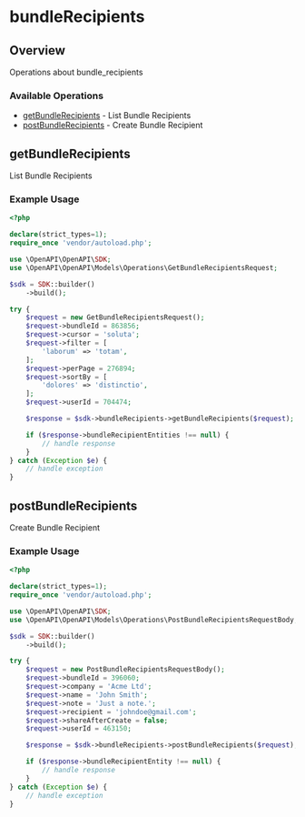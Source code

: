 # bundleRecipients

## Overview

Operations about bundle_recipients

### Available Operations

* [getBundleRecipients](#getbundlerecipients) - List Bundle Recipients
* [postBundleRecipients](#postbundlerecipients) - Create Bundle Recipient

## getBundleRecipients

List Bundle Recipients

### Example Usage

```php
<?php

declare(strict_types=1);
require_once 'vendor/autoload.php';

use \OpenAPI\OpenAPI\SDK;
use \OpenAPI\OpenAPI\Models\Operations\GetBundleRecipientsRequest;

$sdk = SDK::builder()
    ->build();

try {
    $request = new GetBundleRecipientsRequest();
    $request->bundleId = 863856;
    $request->cursor = 'soluta';
    $request->filter = [
        'laborum' => 'totam',
    ];
    $request->perPage = 276894;
    $request->sortBy = [
        'dolores' => 'distinctio',
    ];
    $request->userId = 704474;

    $response = $sdk->bundleRecipients->getBundleRecipients($request);

    if ($response->bundleRecipientEntities !== null) {
        // handle response
    }
} catch (Exception $e) {
    // handle exception
}
```

## postBundleRecipients

Create Bundle Recipient

### Example Usage

```php
<?php

declare(strict_types=1);
require_once 'vendor/autoload.php';

use \OpenAPI\OpenAPI\SDK;
use \OpenAPI\OpenAPI\Models\Operations\PostBundleRecipientsRequestBody;

$sdk = SDK::builder()
    ->build();

try {
    $request = new PostBundleRecipientsRequestBody();
    $request->bundleId = 396060;
    $request->company = 'Acme Ltd';
    $request->name = 'John Smith';
    $request->note = 'Just a note.';
    $request->recipient = 'johndoe@gmail.com';
    $request->shareAfterCreate = false;
    $request->userId = 463150;

    $response = $sdk->bundleRecipients->postBundleRecipients($request);

    if ($response->bundleRecipientEntity !== null) {
        // handle response
    }
} catch (Exception $e) {
    // handle exception
}
```
